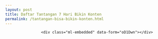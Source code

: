 ```yaml
---
layout: post
title: Daftar Tantangan 7 Hari Bikin Konten
permalink: /tantangan-bisa-bikin-konten.html
---
```


<!-- form dari mailerlite -->
					<div class="ml-embedded" data-form="oD1Dwn"></div>
